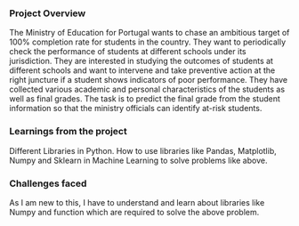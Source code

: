 ### Project Overview

 The Ministry of Education for Portugal wants to chase an ambitious target of 100% completion rate for students in the country. They want to periodically check the performance of students at different schools under its jurisdiction. They are interested in studying the outcomes of students at different schools and want to intervene and take preventive action at the right juncture if a student shows indicators of poor performance. They have collected various academic and personal characteristics of the students as well as final grades. The task is to predict the final grade from the student information so that the ministry officials can identify at-risk students.


### Learnings from the project

 Different Libraries in Python. How to use libraries like Pandas, Matplotlib, Numpy and Sklearn in Machine Learning to solve problems like above. 


### Challenges faced

 As I am new to this, I have to understand and learn about libraries like Numpy and function which are required to solve the above problem. 


